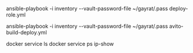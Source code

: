 ansible-playbook -i inventory --vault-password-file ~/gayrat/.pass deploy-role.yml

ansible-playbook -i inventory --vault-password-file ~/gayrat/.pass avito-build-deploy.yml

docker service ls
docker service ps ip-show
